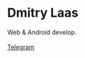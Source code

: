 <h1 align="left">Dmitry Laas</h1>
<p align="left">Web & Android develop. <br><br><a href="https://t.me/dmitrylaas">Telegram</a></p>

